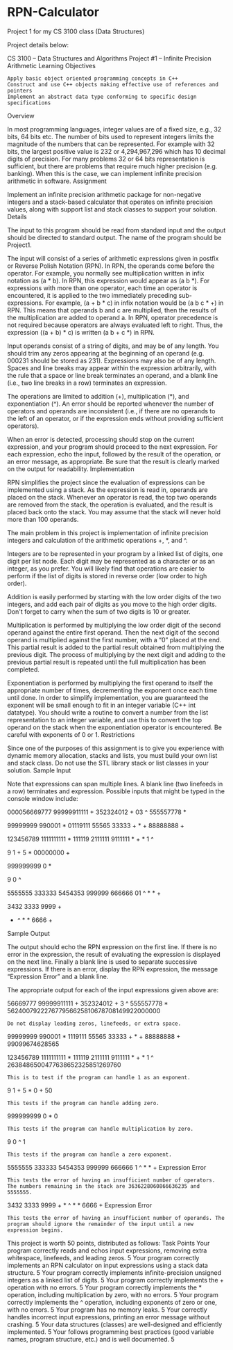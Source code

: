 # RPN-Calculator
Project 1 for my CS 3100 class (Data Structures)

Project details below: 

CS 3100 – Data Structures and Algorithms
Project #1 – Infinite Precision Arithmetic
Learning Objectives

    Apply basic object oriented programming concepts in C++
    Construct and use C++ objects making effective use of references and pointers
    Implement an abstract data type conforming to specific design specifications

Overview

In most programming languages, integer values are of a fixed size, e.g., 32 bits, 64 bits etc. The number of bits used to represent integers limits the magnitude of the numbers that can be represented. For example with 32 bits, the largest positive value is 232 or 4,294,967,296 which has 10 decimal digits of precision. For many problems 32 or 64 bits representation is sufficient, but there are problems that require much higher precision (e.g. banking). When this is the case, we can implement infinite precision arithmetic in software.
Assignment

Implement an infinite precision arithmetic package for non-negative integers and a stack-based calculator that operates on infinite precision values, along with support list and stack classes to support your solution.
Details

The input to this program should be read from standard input and the output should be directed to standard output. The name of the program should be Project1.

The input will consist of a series of arithmetic expressions given in postfix or Reverse Polish Notation (RPN). In RPN, the operands come before the operator. For example, you normally see multiplication written in infix notation as (a * b). In RPN, this expression would appear as (a b *). For expressions with more than one operator, each time an operator is encountered, it is applied to the two immediately preceding sub-expressions. For example, (a + b * c) in infix notation would be (a b c * +) in RPN. This means that operands b and c are multiplied, then the results of the multiplication are added to operand a. In RPN, operator precedence is not required because operators are always evaluated left to right. Thus, the expression ((a + b) * c) is written (a b + c *) in RPN.

Input operands consist of a string of digits, and may be of any length. You should trim any zeros appearing at the beginning of an operand (e.g. 000231 should be stored as 231). Expressions may also be of any length. Spaces and line breaks may appear within the expression arbitrarily, with the rule that a space or line break terminates an operand, and a blank line (i.e., two line breaks in a row) terminates an expression.

The operations are limited to addition (+), multiplication (*), and exponentiation (^). An error should be reported whenever the number of operators and operands are inconsistent (i.e., if there are no operands to the left of an operator, or if the expression ends without providing sufficient operators).

When an error is detected, processing should stop on the current expression, and your program should proceed to the next expression. For each expression, echo the input, followed by the result of the operation, or an error message, as appropriate. Be sure that the result is clearly marked on the output for readability.
Implementation

RPN simplifies the project since the evaluation of expressions can be implemented using a stack. As the expression is read in, operands are placed on the stack. Whenever an operator is read, the top two operands are removed from the stack, the operation is evaluated, and the result is placed back onto the stack. You may assume that the stack will never hold more than 100 operands.

The main problem in this project is implementation of infinite precision integers and calculation of the arithmetic operations +, *, and ^.

Integers are to be represented in your program by a linked list of digits, one digit per list node. Each digit may be represented as a character or as an integer, as you prefer. You will likely find that operations are easier to perform if the list of digits is stored in reverse order (low order to high order).

Addition is easily performed by starting with the low order digits of the two integers, and add each pair of digits as you move to the high order digits. Don't forget to carry when the sum of two digits is 10 or greater.

Multiplication is performed by multiplying the low order digit of the second operand against the entire first operand. Then the next digit of the second operand is multiplied against the first number, with a “0” placed at the end. This partial result is added to the partial result obtained from multiplying the previous digit. The process of multiplying by the next digit and adding to the previous partial result is repeated until the full multiplication has been completed.

Exponentiation is performed by multiplying the first operand to itself the appropriate number of times, decrementing the exponent once each time until done. In order to simplify implementation, you are guaranteed the exponent will be small enough to fit in an integer variable (C++ int datatype). You should write a routine to convert a number from the list representation to an integer variable, and use this to convert the top operand on the stack when the exponentiation operator is encountered. Be careful with exponents of 0 or 1.
Restrictions

Since one of the purposes of this assignment is to give you experience with dynamic memory allocation, stacks and lists, you must build your own list and stack class. Do not use the STL library stack or list classes in your solution.
Sample Input

Note that expressions can span multiple lines. A blank line (two linefeeds in a row) terminates and expression. Possible inputs that might be typed in the console window include:

000056669777     99999911111 + 352324012 + 03 ^
      555557778 *
<blank line>

99999999 990001 * 01119111
                55565  33333 + * +
88888888       +
<blank line>

123456789 1111111111 * 111119 2111111 9111111 * + * 1 ^
<blank line>

9 1 +        5 *     00000000 +
<blank line>

999999999 0 *
<blank line>

9 0 ^
<blank line>

5555555 333333
5454353 999999 666666 01 ^ * * +
<blank line>

3432 3333 9999 +
* ^ * * 6666 +
<blank line>


Sample Output

The output should echo the RPN expression on the first line. If there is no error in the expression, the result of evaluating the expression is displayed on the next line. Finally a blank line is used to separate successive expressions. If there is an error, display the RPN expression, the message “Expression Error” and a blank line.

The appropriate output for each of the input expressions given above are:

56669777 99999911111 + 352324012 + 3 ^ 555557778 *
562400792227677956625810678708149922000000
<blank line>

	Do not display leading zeros, linefeeds, or extra space.

99999999 990001 * 1119111 55565 33333 + * + 88888888 +
99099674628565
<blank line>

123456789 1111111111 * 111119 2111111 9111111 * + * 1 ^
2638486500477638652325851269760
<blank line>

	This is to test if the program can handle 1 as an exponent.

9 1 + 5 * 0 +
50
<blank line>

	This tests if the program can handle adding zero.

999999999 0 *
0
<blank line>

	This tests if the program can handle multiplication by zero.

9 0 ^
1
<blank line>

	This tests if the program can handle a zero exponent.

5555555 333333 5454353 999999 666666 1 ^ * * +
Expression Error
<blank line>

	This tests the error of having an insufficient number of operators. The numbers remaining in the stack are 3636228060866636235 and 5555555.

3432 3333 9999 + * ^ * * 6666 +
Expression Error
<blank line>

	This tests the error of having an insufficient number of operands. The program should ignore the remainder of the input until a new expression begins.

This project is worth 50 points, distributed as follows:
Task 	                                                                                                                Points
Your program correctly reads and echos input expressions, removing extra whitespace, linefeeds, and leading zeros. 	  5
Your program correctly implements an RPN calculator on input expressions using a stack data structure. 	              5
Your program correctly implements infinite-precision unsigned integers as a linked list of digits. 	                  5
Your program correctly implements the + operation with no errors. 	                                                  5
Your program correctly implements the * operation, including multiplication by zero, with no errors. 	                5
Your program correctly implements the ^ operation, including exponents of zero or one, with no errors. 	              5
Your program has no memory leaks. 	                                                                                  5
Your correctly handles incorrect input expressions, printing an error message without crashing. 	                    5
Your data structures (classes) are well-designed and efficiently implemented. 	                                      5
Your follows programming best practices (good variable names, program structure, etc.) and is well documented.        5
